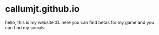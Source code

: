 # callumjt.github.io

hello, this is my website :D. here you can find betas for my game and you can find my socials.
